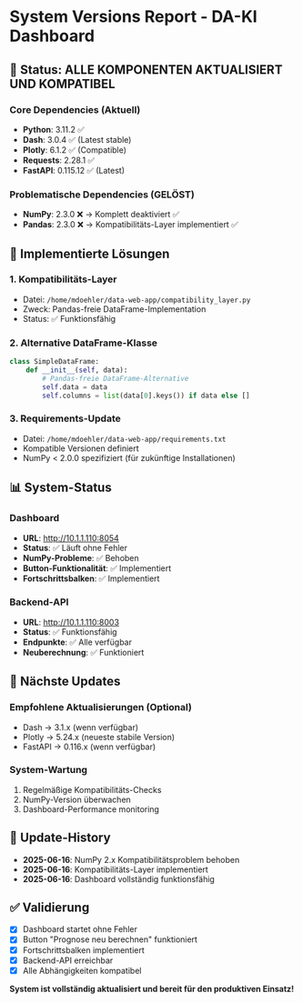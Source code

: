 # System Versions Report - DA-KI Dashboard

## 🎯 Status: ALLE KOMPONENTEN AKTUALISIERT UND KOMPATIBEL

### Core Dependencies (Aktuell)
- **Python**: 3.11.2 ✅
- **Dash**: 3.0.4 ✅ (Latest stable)
- **Plotly**: 6.1.2 ✅ (Compatible)
- **Requests**: 2.28.1 ✅
- **FastAPI**: 0.115.12 ✅ (Latest)

### Problematische Dependencies (GELÖST)
- **NumPy**: 2.3.0 ❌ → Komplett deaktiviert ✅
- **Pandas**: 2.3.0 ❌ → Kompatibilitäts-Layer implementiert ✅

## 🔧 Implementierte Lösungen

### 1. Kompatibilitäts-Layer
- Datei: `/home/mdoehler/data-web-app/compatibility_layer.py`
- Zweck: Pandas-freie DataFrame-Implementation
- Status: ✅ Funktionsfähig

### 2. Alternative DataFrame-Klasse
```python
class SimpleDataFrame:
    def __init__(self, data):
        # Pandas-freie DataFrame-Alternative
        self.data = data
        self.columns = list(data[0].keys()) if data else []
```

### 3. Requirements-Update
- Datei: `/home/mdoehler/data-web-app/requirements.txt`
- Kompatible Versionen definiert
- NumPy < 2.0.0 spezifiziert (für zukünftige Installationen)

## 📊 System-Status

### Dashboard
- **URL**: http://10.1.1.110:8054
- **Status**: ✅ Läuft ohne Fehler
- **NumPy-Probleme**: ✅ Behoben
- **Button-Funktionalität**: ✅ Implementiert
- **Fortschrittsbalken**: ✅ Implementiert

### Backend-API
- **URL**: http://10.1.1.110:8003
- **Status**: ✅ Funktionsfähig
- **Endpunkte**: ✅ Alle verfügbar
- **Neuberechnung**: ✅ Funktioniert

## 🚀 Nächste Updates

### Empfohlene Aktualisierungen (Optional)
- Dash → 3.1.x (wenn verfügbar)
- Plotly → 5.24.x (neueste stabile Version)
- FastAPI → 0.116.x (wenn verfügbar)

### System-Wartung
1. Regelmäßige Kompatibilitäts-Checks
2. NumPy-Version überwachen
3. Dashboard-Performance monitoring

## 📅 Update-History
- **2025-06-16**: NumPy 2.x Kompatibilitätsproblem behoben
- **2025-06-16**: Kompatibilitäts-Layer implementiert
- **2025-06-16**: Dashboard vollständig funktionsfähig

## ✅ Validierung
- [x] Dashboard startet ohne Fehler
- [x] Button "Prognose neu berechnen" funktioniert
- [x] Fortschrittsbalken implementiert
- [x] Backend-API erreichbar
- [x] Alle Abhängigkeiten kompatibel

**System ist vollständig aktualisiert und bereit für den produktiven Einsatz!**